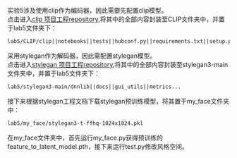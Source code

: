 实验5涉及使用clip作为编码器，因此需要先配置clip模型。  
点击进入[clip 项目工程repository](https://github.com/openai/CLIP),将其中的全部内容封装至CLIP文件夹中，并置于lab5文件夹下：
```txt
lab5/CLIP/clip||notebooks||tests||hubconf.py||requirements.txt||setup.py...
```
采用stylegan作为解码器，因此需配置stylegan模型。  
点击进入[stylegan 项目工程repository](https://github.com/NVlabs/stylegan3),将其中的全部内容封装至stylegan3-main文件夹中，并置于lab5文件夹下：
```txt
lab5/stylegan3-main/dnnlib||docs||gui_utils||metrics...
```
接下来根据stylegan工程文档下载stylegan预训练模型，将其置于my_face文件夹中：
```txt
lab5/my_face/stylegan3-t-ffhq-1024x1024.pkl
```
在my_face文件夹中，首先运行my_face.py获得预训练的feature_to_latent_model.pth，接下来运行test.py修改风格空间。